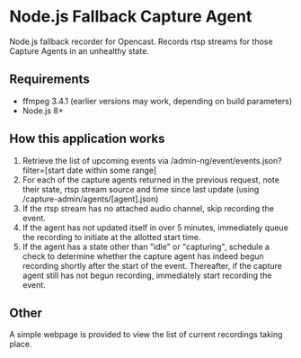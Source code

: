 # Node.js Fallback Capture Agent
Node.js fallback recorder for Opencast. Records rtsp streams for those Capture Agents in an unhealthy state.

## Requirements
* ffmpeg 3.4.1 (earlier versions may work, depending on build parameters)
* Node.js 8+

## How this application works
1. Retrieve the list of upcoming events via /admin-ng/event/events.json?filter=[start date within some range]
2. For each of the capture agents returned in the previous request, note their state, rtsp stream source and
   time since last update (using /capture-admin/agents/[agent].json)
3. If the rtsp stream has no attached audio channel, skip recording the event.
4. If the agent has not updated itself in over 5 minutes, immediately queue the recording to initiate at the
   allotted start time.
5. If the agent has a state other than "idle" or "capturing", schedule a check to determine whether the 
   capture agent has indeed begun recording shortly after the start of the event. Thereafter, if the capture
   agent still has not begun recording, immediately start recording the event.

## Other
A simple webpage is provided to view the list of current recordings taking place.
